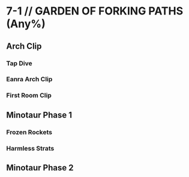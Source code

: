 # 7-1 // GARDEN OF FORKING PATHS (Any%)
## Arch Clip
### Tap Dive
### Eanra Arch Clip
### First Room Clip
## Minotaur Phase 1
### Frozen Rockets
### Harmless Strats
## Minotaur Phase 2